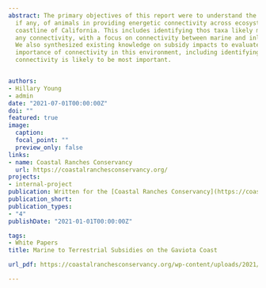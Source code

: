 ```yaml
---
abstract: The primary objectives of this report were to understand the likely role, 
  if any, of animals in providing energetic connectivity across ecosystems along the Gaviota 
  coastline of California. This includes identifying thos taxa likely most important to maintaining
  any connectivity, with a focus on connectivity between marine and inland terrestrial ecosystems. 
  We also synthesized existing knowledge on subsidy impacts to evaluate the likely ecological 
  importance of connectivity in this environment, including identifying areas and times where 
  connectivity is likely to be most important.


authors:
- Hillary Young
- admin
date: "2021-07-01T00:00:00Z"
doi: ""
featured: true
image:
  caption: 
  focal_point: ""
  preview_only: false
links:
- name: Coastal Ranches Conservancy
  url: https://coastalranchesconservancy.org/
projects:
- internal-project
publication: Written for the [Coastal Ranches Conservancy](https://coastalranchesconservancy.org/)
publication_short: 
publication_types:
- "4"
publishDate: "2021-01-01T00:00:00Z"

tags:
- White Papers
title: Marine to Terrestrial Subsidies on the Gaviota Coast

url_pdf: https://coastalranchesconservancy.org/wp-content/uploads/2021/09/Gaviota-Coast-Subsidies.pdf

---
```


